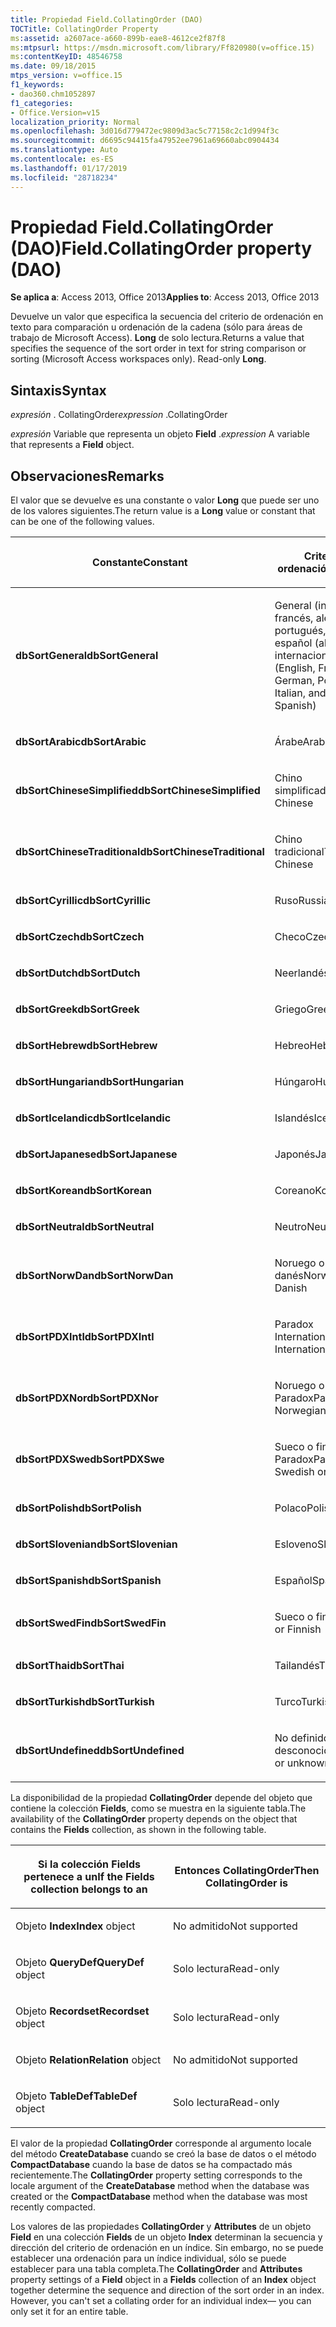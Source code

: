 ```yaml
---
title: Propiedad Field.CollatingOrder (DAO)
TOCTitle: CollatingOrder Property
ms:assetid: a2607ace-a660-899b-eae8-4612ce2f87f8
ms:mtpsurl: https://msdn.microsoft.com/library/Ff820980(v=office.15)
ms:contentKeyID: 48546758
ms.date: 09/18/2015
mtps_version: v=office.15
f1_keywords:
- dao360.chm1052897
f1_categories:
- Office.Version=v15
localization_priority: Normal
ms.openlocfilehash: 3d016d779472ec9809d3ac5c77158c2c1d994f3c
ms.sourcegitcommit: d6695c94415fa47952ee7961a69660abc0904434
ms.translationtype: Auto
ms.contentlocale: es-ES
ms.lasthandoff: 01/17/2019
ms.locfileid: "28718234"
---
```

# <a name="fieldcollatingorder-property-dao"></a><span data-ttu-id="e87cd-102">Propiedad Field.CollatingOrder (DAO)</span><span class="sxs-lookup"><span data-stu-id="e87cd-102">Field.CollatingOrder property (DAO)</span></span>


<span data-ttu-id="e87cd-103">**Se aplica a**: Access 2013, Office 2013</span><span class="sxs-lookup"><span data-stu-id="e87cd-103">**Applies to**: Access 2013, Office 2013</span></span>

<span data-ttu-id="e87cd-p101">Devuelve un valor que especifica la secuencia del criterio de ordenación en texto para comparación u ordenación de la cadena (sólo para áreas de trabajo de Microsoft Access). **Long** de solo lectura.</span><span class="sxs-lookup"><span data-stu-id="e87cd-p101">Returns a value that specifies the sequence of the sort order in text for string comparison or sorting (Microsoft Access workspaces only). Read-only **Long**.</span></span>

## <a name="syntax"></a><span data-ttu-id="e87cd-106">Sintaxis</span><span class="sxs-lookup"><span data-stu-id="e87cd-106">Syntax</span></span>

<span data-ttu-id="e87cd-107">*expresión* . CollatingOrder</span><span class="sxs-lookup"><span data-stu-id="e87cd-107">*expression* .CollatingOrder</span></span>

<span data-ttu-id="e87cd-108">*expresión* Variable que representa un objeto **Field** .</span><span class="sxs-lookup"><span data-stu-id="e87cd-108">*expression* A variable that represents a **Field** object.</span></span>

## <a name="remarks"></a><span data-ttu-id="e87cd-109">Observaciones</span><span class="sxs-lookup"><span data-stu-id="e87cd-109">Remarks</span></span>

<span data-ttu-id="e87cd-110">El valor que se devuelve es una constante o valor **Long** que puede ser uno de los valores siguientes.</span><span class="sxs-lookup"><span data-stu-id="e87cd-110">The return value is a **Long** value or constant that can be one of the following values.</span></span>

<table>
<colgroup>
<col style="width: 50%" />
<col style="width: 50%" />
</colgroup>
<thead>
<tr class="header">
<th><p><span data-ttu-id="e87cd-111">Constante</span><span class="sxs-lookup"><span data-stu-id="e87cd-111">Constant</span></span></p></th>
<th><p><span data-ttu-id="e87cd-112">Criterio de ordenación</span><span class="sxs-lookup"><span data-stu-id="e87cd-112">Sort order</span></span></p></th>
</tr>
</thead>
<tbody>
<tr class="odd">
<td><p><span data-ttu-id="e87cd-113"><strong>dbSortGeneral</strong></span><span class="sxs-lookup"><span data-stu-id="e87cd-113"><strong>dbSortGeneral</strong></span></span></p></td>
<td><p><span data-ttu-id="e87cd-114">General (inglés, francés, alemán, portugués, italiano y español (alfab. internacional)</span><span class="sxs-lookup"><span data-stu-id="e87cd-114">General (English, French, German, Portuguese, Italian, and Modern Spanish)</span></span></p></td>
</tr>
<tr class="even">
<td><p><span data-ttu-id="e87cd-115"><strong>dbSortArabic</strong></span><span class="sxs-lookup"><span data-stu-id="e87cd-115"><strong>dbSortArabic</strong></span></span></p></td>
<td><p><span data-ttu-id="e87cd-116">Árabe</span><span class="sxs-lookup"><span data-stu-id="e87cd-116">Arabic</span></span></p></td>
</tr>
<tr class="odd">
<td><p><span data-ttu-id="e87cd-117"><strong>dbSortChineseSimplified</strong></span><span class="sxs-lookup"><span data-stu-id="e87cd-117"><strong>dbSortChineseSimplified</strong></span></span></p></td>
<td><p><span data-ttu-id="e87cd-118">Chino simplificado</span><span class="sxs-lookup"><span data-stu-id="e87cd-118">Simplified Chinese</span></span></p></td>
</tr>
<tr class="even">
<td><p><span data-ttu-id="e87cd-119"><strong>dbSortChineseTraditional</strong></span><span class="sxs-lookup"><span data-stu-id="e87cd-119"><strong>dbSortChineseTraditional</strong></span></span></p></td>
<td><p><span data-ttu-id="e87cd-120">Chino tradicional</span><span class="sxs-lookup"><span data-stu-id="e87cd-120">Traditional Chinese</span></span></p></td>
</tr>
<tr class="odd">
<td><p><span data-ttu-id="e87cd-121"><strong>dbSortCyrillic</strong></span><span class="sxs-lookup"><span data-stu-id="e87cd-121"><strong>dbSortCyrillic</strong></span></span></p></td>
<td><p><span data-ttu-id="e87cd-122">Ruso</span><span class="sxs-lookup"><span data-stu-id="e87cd-122">Russian</span></span></p></td>
</tr>
<tr class="even">
<td><p><span data-ttu-id="e87cd-123"><strong>dbSortCzech</strong></span><span class="sxs-lookup"><span data-stu-id="e87cd-123"><strong>dbSortCzech</strong></span></span></p></td>
<td><p><span data-ttu-id="e87cd-124">Checo</span><span class="sxs-lookup"><span data-stu-id="e87cd-124">Czech</span></span></p></td>
</tr>
<tr class="odd">
<td><p><span data-ttu-id="e87cd-125"><strong>dbSortDutch</strong></span><span class="sxs-lookup"><span data-stu-id="e87cd-125"><strong>dbSortDutch</strong></span></span></p></td>
<td><p><span data-ttu-id="e87cd-126">Neerlandés</span><span class="sxs-lookup"><span data-stu-id="e87cd-126">Dutch</span></span></p></td>
</tr>
<tr class="even">
<td><p><span data-ttu-id="e87cd-127"><strong>dbSortGreek</strong></span><span class="sxs-lookup"><span data-stu-id="e87cd-127"><strong>dbSortGreek</strong></span></span></p></td>
<td><p><span data-ttu-id="e87cd-128">Griego</span><span class="sxs-lookup"><span data-stu-id="e87cd-128">Greek</span></span></p></td>
</tr>
<tr class="odd">
<td><p><span data-ttu-id="e87cd-129"><strong>dbSortHebrew</strong></span><span class="sxs-lookup"><span data-stu-id="e87cd-129"><strong>dbSortHebrew</strong></span></span></p></td>
<td><p><span data-ttu-id="e87cd-130">Hebreo</span><span class="sxs-lookup"><span data-stu-id="e87cd-130">Hebrew</span></span></p></td>
</tr>
<tr class="even">
<td><p><span data-ttu-id="e87cd-131"><strong>dbSortHungarian</strong></span><span class="sxs-lookup"><span data-stu-id="e87cd-131"><strong>dbSortHungarian</strong></span></span></p></td>
<td><p><span data-ttu-id="e87cd-132">Húngaro</span><span class="sxs-lookup"><span data-stu-id="e87cd-132">Hungarian</span></span></p></td>
</tr>
<tr class="odd">
<td><p><span data-ttu-id="e87cd-133"><strong>dbSortIcelandic</strong></span><span class="sxs-lookup"><span data-stu-id="e87cd-133"><strong>dbSortIcelandic</strong></span></span></p></td>
<td><p><span data-ttu-id="e87cd-134">Islandés</span><span class="sxs-lookup"><span data-stu-id="e87cd-134">Icelandic</span></span></p></td>
</tr>
<tr class="even">
<td><p><span data-ttu-id="e87cd-135"><strong>dbSortJapanese</strong></span><span class="sxs-lookup"><span data-stu-id="e87cd-135"><strong>dbSortJapanese</strong></span></span></p></td>
<td><p><span data-ttu-id="e87cd-136">Japonés</span><span class="sxs-lookup"><span data-stu-id="e87cd-136">Japanese</span></span></p></td>
</tr>
<tr class="odd">
<td><p><span data-ttu-id="e87cd-137"><strong>dbSortKorean</strong></span><span class="sxs-lookup"><span data-stu-id="e87cd-137"><strong>dbSortKorean</strong></span></span></p></td>
<td><p><span data-ttu-id="e87cd-138">Coreano</span><span class="sxs-lookup"><span data-stu-id="e87cd-138">Korean</span></span></p></td>
</tr>
<tr class="even">
<td><p><span data-ttu-id="e87cd-139"><strong>dbSortNeutral</strong></span><span class="sxs-lookup"><span data-stu-id="e87cd-139"><strong>dbSortNeutral</strong></span></span></p></td>
<td><p><span data-ttu-id="e87cd-140">Neutro</span><span class="sxs-lookup"><span data-stu-id="e87cd-140">Neutral</span></span></p></td>
</tr>
<tr class="odd">
<td><p><span data-ttu-id="e87cd-141"><strong>dbSortNorwDan</strong></span><span class="sxs-lookup"><span data-stu-id="e87cd-141"><strong>dbSortNorwDan</strong></span></span></p></td>
<td><p><span data-ttu-id="e87cd-142">Noruego o danés</span><span class="sxs-lookup"><span data-stu-id="e87cd-142">Norwegian or Danish</span></span></p></td>
</tr>
<tr class="even">
<td><p><span data-ttu-id="e87cd-143"><strong>dbSortPDXIntl</strong></span><span class="sxs-lookup"><span data-stu-id="e87cd-143"><strong>dbSortPDXIntl</strong></span></span></p></td>
<td><p><span data-ttu-id="e87cd-144">Paradox International</span><span class="sxs-lookup"><span data-stu-id="e87cd-144">Paradox International</span></span></p></td>
</tr>
<tr class="odd">
<td><p><span data-ttu-id="e87cd-145"><strong>dbSortPDXNor</strong></span><span class="sxs-lookup"><span data-stu-id="e87cd-145"><strong>dbSortPDXNor</strong></span></span></p></td>
<td><p><span data-ttu-id="e87cd-146">Noruego o danés Paradox</span><span class="sxs-lookup"><span data-stu-id="e87cd-146">Paradox Norwegian or Danish</span></span></p></td>
</tr>
<tr class="even">
<td><p><span data-ttu-id="e87cd-147"><strong>dbSortPDXSwe</strong></span><span class="sxs-lookup"><span data-stu-id="e87cd-147"><strong>dbSortPDXSwe</strong></span></span></p></td>
<td><p><span data-ttu-id="e87cd-148">Sueco o finés Paradox</span><span class="sxs-lookup"><span data-stu-id="e87cd-148">Paradox Swedish or Finnish</span></span></p></td>
</tr>
<tr class="odd">
<td><p><span data-ttu-id="e87cd-149"><strong>dbSortPolish</strong></span><span class="sxs-lookup"><span data-stu-id="e87cd-149"><strong>dbSortPolish</strong></span></span></p></td>
<td><p><span data-ttu-id="e87cd-150">Polaco</span><span class="sxs-lookup"><span data-stu-id="e87cd-150">Polish</span></span></p></td>
</tr>
<tr class="even">
<td><p><span data-ttu-id="e87cd-151"><strong>dbSortSlovenian</strong></span><span class="sxs-lookup"><span data-stu-id="e87cd-151"><strong>dbSortSlovenian</strong></span></span></p></td>
<td><p><span data-ttu-id="e87cd-152">Esloveno</span><span class="sxs-lookup"><span data-stu-id="e87cd-152">Slovenian</span></span></p></td>
</tr>
<tr class="odd">
<td><p><span data-ttu-id="e87cd-153"><strong>dbSortSpanish</strong></span><span class="sxs-lookup"><span data-stu-id="e87cd-153"><strong>dbSortSpanish</strong></span></span></p></td>
<td><p><span data-ttu-id="e87cd-154">Español</span><span class="sxs-lookup"><span data-stu-id="e87cd-154">Spanish</span></span></p></td>
</tr>
<tr class="even">
<td><p><span data-ttu-id="e87cd-155"><strong>dbSortSwedFin</strong></span><span class="sxs-lookup"><span data-stu-id="e87cd-155"><strong>dbSortSwedFin</strong></span></span></p></td>
<td><p><span data-ttu-id="e87cd-156">Sueco o finés</span><span class="sxs-lookup"><span data-stu-id="e87cd-156">Swedish or Finnish</span></span></p></td>
</tr>
<tr class="odd">
<td><p><span data-ttu-id="e87cd-157"><strong>dbSortThai</strong></span><span class="sxs-lookup"><span data-stu-id="e87cd-157"><strong>dbSortThai</strong></span></span></p></td>
<td><p><span data-ttu-id="e87cd-158">Tailandés</span><span class="sxs-lookup"><span data-stu-id="e87cd-158">Thai</span></span></p></td>
</tr>
<tr class="even">
<td><p><span data-ttu-id="e87cd-159"><strong>dbSortTurkish</strong></span><span class="sxs-lookup"><span data-stu-id="e87cd-159"><strong>dbSortTurkish</strong></span></span></p></td>
<td><p><span data-ttu-id="e87cd-160">Turco</span><span class="sxs-lookup"><span data-stu-id="e87cd-160">Turkish</span></span></p></td>
</tr>
<tr class="odd">
<td><p><span data-ttu-id="e87cd-161"><strong>dbSortUndefined</strong></span><span class="sxs-lookup"><span data-stu-id="e87cd-161"><strong>dbSortUndefined</strong></span></span></p></td>
<td><p><span data-ttu-id="e87cd-162">No definido o desconocido</span><span class="sxs-lookup"><span data-stu-id="e87cd-162">Undefined or unknown</span></span></p></td>
</tr>
</tbody>
</table>


<span data-ttu-id="e87cd-163">La disponibilidad de la propiedad **CollatingOrder** depende del objeto que contiene la colección **Fields**, como se muestra en la siguiente tabla.</span><span class="sxs-lookup"><span data-stu-id="e87cd-163">The availability of the **CollatingOrder** property depends on the object that contains the **Fields** collection, as shown in the following table.</span></span>

<table>
<colgroup>
<col style="width: 50%" />
<col style="width: 50%" />
</colgroup>
<thead>
<tr class="header">
<th><p><span data-ttu-id="e87cd-164">Si la colección Fields pertenece a un</span><span class="sxs-lookup"><span data-stu-id="e87cd-164">If the Fields collection belongs to an</span></span></p></th>
<th><p><span data-ttu-id="e87cd-165">Entonces CollatingOrder</span><span class="sxs-lookup"><span data-stu-id="e87cd-165">Then CollatingOrder is</span></span></p></th>
</tr>
</thead>
<tbody>
<tr class="odd">
<td><p><span data-ttu-id="e87cd-166">Objeto <strong>Index</strong></span><span class="sxs-lookup"><span data-stu-id="e87cd-166"><strong>Index</strong> object</span></span></p></td>
<td><p><span data-ttu-id="e87cd-167">No admitido</span><span class="sxs-lookup"><span data-stu-id="e87cd-167">Not supported</span></span></p></td>
</tr>
<tr class="even">
<td><p><span data-ttu-id="e87cd-168">							Objeto <strong>QueryDef</strong></span><span class="sxs-lookup"><span data-stu-id="e87cd-168"><strong>QueryDef</strong> object</span></span></p></td>
<td><p><span data-ttu-id="e87cd-169">Solo lectura</span><span class="sxs-lookup"><span data-stu-id="e87cd-169">Read-only</span></span></p></td>
</tr>
<tr class="odd">
<td><p><span data-ttu-id="e87cd-170">							Objeto <strong>Recordset</strong></span><span class="sxs-lookup"><span data-stu-id="e87cd-170"><strong>Recordset</strong> object</span></span></p></td>
<td><p><span data-ttu-id="e87cd-171">Solo lectura</span><span class="sxs-lookup"><span data-stu-id="e87cd-171">Read-only</span></span></p></td>
</tr>
<tr class="even">
<td><p><span data-ttu-id="e87cd-172">							Objeto <strong>Relation</strong></span><span class="sxs-lookup"><span data-stu-id="e87cd-172"><strong>Relation</strong> object</span></span></p></td>
<td><p><span data-ttu-id="e87cd-173">No admitido</span><span class="sxs-lookup"><span data-stu-id="e87cd-173">Not supported</span></span></p></td>
</tr>
<tr class="odd">
<td><p><span data-ttu-id="e87cd-174">Objeto <strong>TableDef</strong></span><span class="sxs-lookup"><span data-stu-id="e87cd-174"><strong>TableDef</strong> object</span></span></p></td>
<td><p><span data-ttu-id="e87cd-175">Solo lectura</span><span class="sxs-lookup"><span data-stu-id="e87cd-175">Read-only</span></span></p></td>
</tr>
</tbody>
</table>


<span data-ttu-id="e87cd-176">El valor de la propiedad **CollatingOrder** corresponde al argumento locale del método **CreateDatabase** cuando se creó la base de datos o el método **CompactDatabase** cuando la base de datos se ha compactado más recientemente.</span><span class="sxs-lookup"><span data-stu-id="e87cd-176">The **CollatingOrder** property setting corresponds to the locale argument of the **CreateDatabase** method when the database was created or the **CompactDatabase** method when the database was most recently compacted.</span></span>

<span data-ttu-id="e87cd-p102">Los valores de las propiedades **CollatingOrder** y **Attributes** de un objeto **Field** en una colección **Fields** de un objeto **Index** determinan la secuencia y dirección del criterio de ordenación en un índice. Sin embargo, no se puede establecer una ordenación para un índice individual, sólo se puede establecer para una tabla completa.</span><span class="sxs-lookup"><span data-stu-id="e87cd-p102">The **CollatingOrder** and **Attributes** property settings of a **Field** object in a **Fields** collection of an **Index** object together determine the sequence and direction of the sort order in an index. However, you can't set a collating order for an individual index— you can only set it for an entire table.</span></span>

